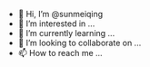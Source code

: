 - 👋 Hi, I’m @sunmeiqing
- 👀 I’m interested in ...
- 🌱 I’m currently learning ...
- 💞️ I’m looking to collaborate on ...
- 📫 How to reach me ...

<!---
sunmeiqing/sunmeiqing is a ✨ special ✨ repository because its `README.md` (this file) appears on your GitHub profile.
You can click the Preview link to take a look at your changes.
--->
